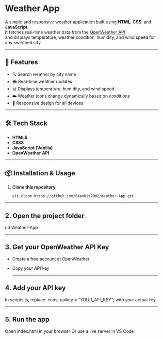 # Weather App

A simple and responsive weather application built using **HTML**, **CSS**, and **JavaScript**.  
It fetches real-time weather data from the [OpenWeather API](https://openweathermap.org/)  
and displays temperature, weather condition, humidity, and wind speed for any searched city.

---

## 🌟 Features
- 🔍 Search weather by city name
- 🌦 Real-time weather updates
- 📊 Displays temperature, humidity, and wind speed
- ☁️ Weather icons change dynamically based on conditions
- 📱 Responsive design for all devices

---

## 🛠️ Tech Stack
- **HTML5**  
- **CSS3**  
- **JavaScript (Vanilla)**  
- **OpenWeather API**  

---

## 📦 Installation & Usage
1. **Clone this repository**
   ```bash
   git clone https://github.com/04ankit2002/Weather-App.git

---

## 2. Open the project folder
cd Weather-App

---

## 3. Get your OpenWeather API Key
 - Create a free account at OpenWeather
 - Copy your API key

   ---

## 4. Add your API key
In scripts.js, replace:
const apikey = "YOUR_API_KEY";
with your actual key.

---

## 5. Run the app
Open index.html in your browser
Or use a live server in VS Code

